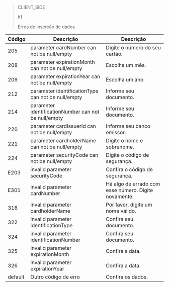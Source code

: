 > CLIENT_SIDE
>
> h1
>
> Erros de inserção de dados

| Código | Descrição | Descrição |
| --- | --- | --- |
| 205 | parameter cardNumber can not be null/empty | Digite o número do seu cartão. |
| 208 | parameter expirationMonth can not be null/empty | Escolha um mês. |
| 209 | parameter expirationYear can not be null/empty | Escolha um ano. |
| 212 | parameter identificationType can not be null/empty | Informe seu documento. |
| 214 | parameter identificationNumber can not be null/empty | Informe seu documento. |
| 220 | parameter cardIssuerId can not be null/empty | Informe seu banco emissor. |
| 221 | parameter cardholderName can not be null/empty | Digite o nome e sobrenome. |
| 224 | parameter securityCode can not be null/empty | Digite o código de segurança. |
| E203 | invalid parameter securityCode | Confira o código de segurança. |
| E301 | invalid parameter cardNumber | Há algo de errado com esse número. Digite novamente. |
| 316 | invalid parameter cardholderName | Por favor, digite um nome válido. |
| 322 | invalid parameter identificationType | Confira seu documento. |
| 324 | invalid parameter identificationNumber | Confira seu documento. |
| 325 | invalid parameter expirationMonth | Confira a data. |
| 326 | invalid parameter expirationYear | Confira a data. |
| default | Outro código de erro | Confira os dados. |
